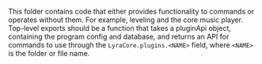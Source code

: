 This folder contains code that either provides functionality to commands or operates without them. For example, leveling
and the core music player. Top-level exports should be a function that takes a pluginApi object, containing the program
config and database, and returns an API for commands to use through the `LyraCore.plugins.<NAME>` field, where `<NAME>`
is the folder or file name.
